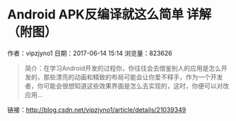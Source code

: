 # Android APK反编译就这么简单 详解（附图）
作者：vipzjyno1
日期：2017-06-14 15:14
浏览量：823626
> 简介：在学习Android开发的过程你，你往往会去借鉴别人的应用是怎么开发的，那些漂亮的动画和精致的布局可能会让你爱不释手，作为一个开发者，你可能会很想知道这些效果界面是怎么去实现的，这时，你便可以对改应用...

 链接：http://blog.csdn.net/vipzjyno1/article/details/21039349
